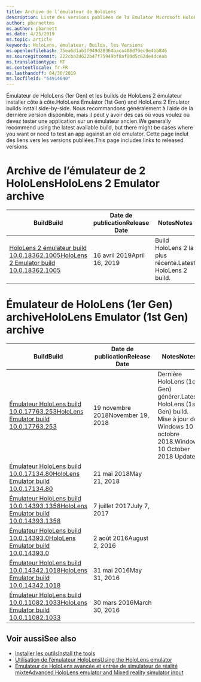 ```yaml
---
title: Archive de l’émulateur de HoloLens
description: Liste des versions publiées de la Emulator Microsoft HoloLens.
author: pbarnettms
ms.author: pbarnett
ms.date: 4/25/2019
ms.topic: article
keywords: HoloLens, émulateur, Builds, les Versions
ms.openlocfilehash: 75ea6d1ab3f949d28364baca408d79ec9e4bb846
ms.sourcegitcommit: 222cba2d622b47f75949bf8af80d5c62de4dceab
ms.translationtype: MT
ms.contentlocale: fr-FR
ms.lasthandoff: 04/30/2019
ms.locfileid: "64914640"
---
```

<span data-ttu-id="3c9d3-104">Émulateur de HoloLens (1er Gen) et les builds de HoloLens 2 émulateur installer côte à côte.</span><span class="sxs-lookup"><span data-stu-id="3c9d3-104">HoloLens Emulator (1st Gen) and HoloLens 2 Emulator builds install side-by-side.</span></span> <span data-ttu-id="3c9d3-105">Nous recommandons généralement à l’aide de la dernière version disponible, mais il peut y avoir des cas où vous voulez ou devez tester une application sur un émulateur ancien.</span><span class="sxs-lookup"><span data-stu-id="3c9d3-105">We generally recommend using the latest available build, but there might be cases where you want or need to test an app against an old emulator.</span></span> <span data-ttu-id="3c9d3-106">Cette page inclut des liens vers les versions publiées.</span><span class="sxs-lookup"><span data-stu-id="3c9d3-106">This page includes links to released versions.</span></span>


# <a name="hololens-2-emulator-archive"></a><span data-ttu-id="3c9d3-107">Archive de l’émulateur de 2 HoloLens</span><span class="sxs-lookup"><span data-stu-id="3c9d3-107">HoloLens 2 Emulator archive</span></span>


|  <span data-ttu-id="3c9d3-108">Build</span><span class="sxs-lookup"><span data-stu-id="3c9d3-108">Build</span></span> |  <span data-ttu-id="3c9d3-109">Date de publication</span><span class="sxs-lookup"><span data-stu-id="3c9d3-109">Release Date</span></span> |  <span data-ttu-id="3c9d3-110">Notes</span><span class="sxs-lookup"><span data-stu-id="3c9d3-110">Notes</span></span> | 
|----------|----------|----------|
|  [<span data-ttu-id="3c9d3-111">HoloLens 2 émulateur build 10.0.18362.1005</span><span class="sxs-lookup"><span data-stu-id="3c9d3-111">HoloLens 2 Emulator build 10.0.18362.1005</span></span>](https://go.microsoft.com/fwlink/?linkid=2087187) | <span data-ttu-id="3c9d3-112">16 avril 2019</span><span class="sxs-lookup"><span data-stu-id="3c9d3-112">April 16, 2019</span></span> | <span data-ttu-id="3c9d3-113">Build HoloLens 2 la plus récente.</span><span class="sxs-lookup"><span data-stu-id="3c9d3-113">Latest HoloLens 2 build.</span></span> |


# <a name="hololens-emulator-1st-gen-archive"></a><span data-ttu-id="3c9d3-114">Émulateur de HoloLens (1er Gen) archive</span><span class="sxs-lookup"><span data-stu-id="3c9d3-114">HoloLens Emulator (1st Gen) archive</span></span>


|  <span data-ttu-id="3c9d3-115">Build</span><span class="sxs-lookup"><span data-stu-id="3c9d3-115">Build</span></span> |  <span data-ttu-id="3c9d3-116">Date de publication</span><span class="sxs-lookup"><span data-stu-id="3c9d3-116">Release Date</span></span> |  <span data-ttu-id="3c9d3-117">Notes</span><span class="sxs-lookup"><span data-stu-id="3c9d3-117">Notes</span></span> | 
|----------|----------|----------|
|  [<span data-ttu-id="3c9d3-118">Émulateur HoloLens build 10.0.17763.253</span><span class="sxs-lookup"><span data-stu-id="3c9d3-118">HoloLens Emulator build 10.0.17763.253</span></span>](https://go.microsoft.com/fwlink/?linkid=2065980) | <span data-ttu-id="3c9d3-119">19 novembre 2018</span><span class="sxs-lookup"><span data-stu-id="3c9d3-119">November 19, 2018</span></span> | <span data-ttu-id="3c9d3-120">Dernière HoloLens (1er Gen) générer.</span><span class="sxs-lookup"><span data-stu-id="3c9d3-120">Latest HoloLens (1st Gen) build.</span></span> <span data-ttu-id="3c9d3-121">Mise à jour de Windows 10 octobre 2018.</span><span class="sxs-lookup"><span data-stu-id="3c9d3-121">Windows 10 October 2018 Update.</span></span> |
|  [<span data-ttu-id="3c9d3-122">Émulateur HoloLens build 10.0.17134.80</span><span class="sxs-lookup"><span data-stu-id="3c9d3-122">HoloLens Emulator build 10.0.17134.80</span></span>](https://go.microsoft.com/fwlink/?linkid=874531) | <span data-ttu-id="3c9d3-123">21 mai 2018</span><span class="sxs-lookup"><span data-stu-id="3c9d3-123">May 21, 2018</span></span> | 
|  [<span data-ttu-id="3c9d3-124">Émulateur HoloLens build 10.0.14393.1358</span><span class="sxs-lookup"><span data-stu-id="3c9d3-124">HoloLens Emulator build 10.0.14393.1358</span></span>](https://go.microsoft.com/fwlink/?linkid=852626) |  <span data-ttu-id="3c9d3-125">7 juillet 2017</span><span class="sxs-lookup"><span data-stu-id="3c9d3-125">July 7, 2017</span></span> |
|  [<span data-ttu-id="3c9d3-126">Émulateur HoloLens build 10.0.14393.0</span><span class="sxs-lookup"><span data-stu-id="3c9d3-126">HoloLens Emulator build 10.0.14393.0</span></span>](http://go.microsoft.com/fwlink/?LinkID=823018) |  <span data-ttu-id="3c9d3-127">2 août 2016</span><span class="sxs-lookup"><span data-stu-id="3c9d3-127">August 2, 2016</span></span> |
|  [<span data-ttu-id="3c9d3-128">Émulateur HoloLens build 10.0.14342.1018</span><span class="sxs-lookup"><span data-stu-id="3c9d3-128">HoloLens Emulator build 10.0.14342.1018</span></span>](http://go.microsoft.com/fwlink/?LinkID=823018) |  <span data-ttu-id="3c9d3-129">31 mai 2016</span><span class="sxs-lookup"><span data-stu-id="3c9d3-129">May 31, 2016</span></span> |
|  [<span data-ttu-id="3c9d3-130">Émulateur HoloLens build 10.0.11082.1033</span><span class="sxs-lookup"><span data-stu-id="3c9d3-130">HoloLens Emulator build 10.0.11082.1033</span></span>](http://go.microsoft.com/fwlink/?LinkID=724053) |  <span data-ttu-id="3c9d3-131">30 mars 2016</span><span class="sxs-lookup"><span data-stu-id="3c9d3-131">March 30, 2016</span></span> |

## <a name="see-also"></a><span data-ttu-id="3c9d3-132">Voir aussi</span><span class="sxs-lookup"><span data-stu-id="3c9d3-132">See also</span></span>
* [<span data-ttu-id="3c9d3-133">Installer les outils</span><span class="sxs-lookup"><span data-stu-id="3c9d3-133">Install the tools</span></span>](install-the-tools.md)
* [<span data-ttu-id="3c9d3-134">Utilisation de l’émulateur HoloLens</span><span class="sxs-lookup"><span data-stu-id="3c9d3-134">Using the HoloLens emulator</span></span>](using-the-hololens-emulator.md)
* [<span data-ttu-id="3c9d3-135">Émulateur de HoloLens avancée et entrée de simulateur de réalité mixte</span><span class="sxs-lookup"><span data-stu-id="3c9d3-135">Advanced HoloLens emulator and Mixed reality simulator input</span></span>](advanced-hololens-emulator-and-mixed-reality-simulator-input.md)
